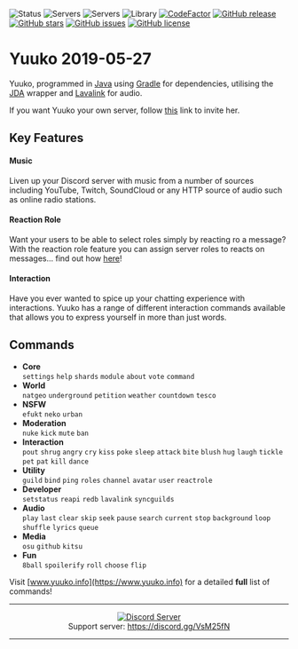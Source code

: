![Status](https://discordbots.org/api/widget/status/420682957007880223.svg)
![Servers](https://discordbots.org/api/widget/servers/420682957007880223.svg)
![Servers](https://discordbots.org/api/widget/upvotes/420682957007880223.svg)
![Library](https://discordbots.org/api/widget/lib/420682957007880223.svg)
[![CodeFactor](https://www.codefactor.io/repository/github/Yuuko-oh/yuuko/badge)](https://www.codefactor.io/repository/github/yuuko-oh/yuuko)
[![GitHub release](https://img.shields.io/github/release/Yuuko-oh/Yuuko.svg)](https://github.com/Yuuko-oh/Yuuko)
[![GitHub stars](https://img.shields.io/github/stars/Yuuko-oh/Yuuko.svg)](https://github.com/Yuuko-oh/Yuuko/stargazers)
[![GitHub issues](https://img.shields.io/github/issues/Yuuko-oh/Yuuko.svg)](https://github.com/Yuuko-oh/Yuuko/issues)
[![GitHub license](https://img.shields.io/github/license/Yuuko-oh/Yuuko.svg)](https://github.com/Yuuko-oh/Yuuko/blob/master/LICENSE)

# Yuuko 2019-05-27

Yuuko, programmed in [Java](https://www.oracle.com/uk/java/index.html) using [Gradle](https://gradle.org/) for dependencies, utilising the [JDA](https://github.com/DV8FromTheWorld/JDA) wrapper and [Lavalink](https://github.com/sedmelluq/lavaplayer) for audio.

If you want Yuuko your own server, follow [this](https://discordapp.com/oauth2/authorize?client_id=420682957007880223&permissions=8&scope=bot) link to invite her.

## Key Features

#### Music
Liven up your Discord server with music from a number of sources including YouTube, Twitch, SoundCloud or any HTTP source of audio such as online radio stations.

#### Reaction Role
Want your users to be able to select roles simply by reacting ro a message? With the reaction role feature you can assign server roles to reacts on messages... find out how [here](https://www.yuuko.info/tutorials.php)!

#### Interaction
Have you ever wanted to spice up your chatting experience with interactions. Yuuko has a range of different interaction commands available that allows you to express yourself in more than just words.

## Commands

* **Core** <br>
`settings` `help` `shards` `module` `about` `vote` `command`
* **World** <br>
`natgeo` `underground` `petition` `weather` `countdown` `tesco`
* **NSFW** <br>
`efukt` `neko` `urban`
* **Moderation** <br>
`nuke` `kick` `mute` `ban`
* **Interaction** <br>
`pout` `shrug` `angry` `cry` `kiss` `poke` `sleep` `attack` `bite` `blush` `hug` `laugh` `tickle` `pet` `pat` `kill` `dance`
* **Utility** <br>
`guild` `bind` `ping` `roles` `channel` `avatar` `user` `reactrole`
* **Developer** <br>
`setstatus` `reapi` `redb` `lavalink` `syncguilds`
* **Audio** <br>
`play` `last` `clear` `skip` `seek` `pause` `search` `current` `stop` `background` `loop` `shuffle` `lyrics` `queue`
* **Media** <br>
`osu` `github` `kitsu`
* **Fun** <br>
`8ball` `spoilerify` `roll` `choose` `flip`

Visit [www.yuuko.info](https://www.yuuko.info) for a detailed **full** list of commands!

---

<p align="center">
  <a href="https://discord.gg/VsM25fN"><img src="https://discordapp.com/api/guilds/368094427089993729/widget.png?style=banner3" alt="Discord Server"></a>
  <br>Support server: <a href="https://discord.gg/VsM25fN">https://discord.gg/VsM25fN</a>
</p>

---